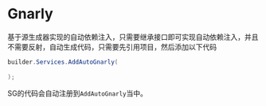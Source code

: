 # Gnarly

基于源生成器实现的自动依赖注入，只需要继承接口即可实现自动依赖注入，并且不需要反射，自动生成代码，只需要先引用项目，然后添加以下代码

```csharp
builder.Services.AddAutoGnarly(
    
);
```

SG的代码会自动注册到`AddAutoGnarly`当中。
